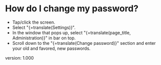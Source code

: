 # How do I change my password?

* Tap/click the screen.
* Select "{=translate(Settings)}".
* In the window that pops up, select "{=translate(page_title, Administration)}" in bar on top.
* Scroll down to the "{=translate(Change password)}" section and enter your old and favored, new passwords.

version: 1.000
